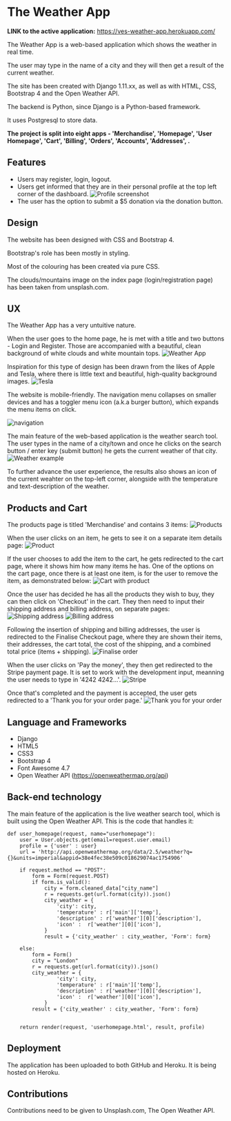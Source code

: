 # The Weather App

**LINK to the active application:** https://ves-weather-app.herokuapp.com/

The Weather App is a web-based application which shows the weather in real time.

The user may type in the name of a city and they will then get a result of the current weather.

The site has been created with Django 1.11.xx, as well as with HTML, CSS, Bootstrap 4 and the Open Weather API.

The backend is Python, since Django is a Python-based framework.

It uses Postgresql to store data.

**The project is split into eight apps - 'Merchandise', 'Homepage', 'User Homepage', 'Cart', 'Billing', 'Orders', 'Accounts', 'Addresses', .**

## Features

- Users may register, login, logout.
- Users get informed that they are in their personal profile at the top left corner of the dashboard.
![Profile screenshot](https://i.ibb.co/RQh2K3g/menu-items.png)
- The user has the option to submit a $5 donation via the donation button.

## Design

The website has been designed with CSS and Bootstrap 4.

Bootstrap's role has been mostly in styling.

Most of the colouring has been created via pure CSS.

The clouds/mountains image on the index page (login/registration page) has been taken from unsplash.com.

## UX

The Weather App has a very untuitive nature.

When the user goes to the home page, he is met with a title and two buttons - Login and Register. Those are accompanied with a beautiful, clean background of white clouds and white mountain tops.
![Weather App](https://i.ibb.co/Hrn9dVL/weather-app.jpg)


Inspiration for this type of design has been drawn from the likes of Apple and Tesla, where there is little text and beautiful, high-quality background images.
![Tesla](https://i.ibb.co/SdGyv7X/tesla.jpg)

The website is mobile-friendly. The navigation menu collapses on smaller devices and has a toggler menu icon (a.k.a burger button), which expands the menu items on click.

![navigation](https://i.ibb.co/QjKJc9T/mobile-friendl.png)

The main feature of the web-based application is the weather search tool. The user types in the name of a city/town and once he clicks on the search button / enter key (submit button) he gets the current weather of that city.
![Weather example](https://i.ibb.co/gPMLwMF/open-weather.jpg)

To further advance the user experience, the results also shows an icon of the current weahter on the top-left corner, alongside with the temperature and text-description of the weather.

## Products and Cart
The products page is titled 'Merchandise' and contains 3 items:
![Products](https://i.ibb.co/fD7CJ4Z/Products-page.png)

When the user clicks on an item, he gets to see it on a separate item details page:
![Product](https://i.ibb.co/D43qgqt/selected-product.png)

If the user chooses to add the item to the cart, he gets redirected to the cart page, where it shows him how many items he has. One of the options on the cart page, once there is at least one item, is for the user to remove the item, as demonstrated below:
![Cart with product](https://i.ibb.co/VWJDsKn/Cart-with-item.png)

Once the user has decided he has all the products they wish to buy, they can then click on 'Checkout' in the cart.
They then need to input their shipping address and billing address, on separate pages:
![Shipping address](https://i.ibb.co/FqBDBDJ/Shipping-address.png)
![Billing address](https://i.ibb.co/1ZbGk9w/Billing-address.png)

Following the insertion of shipping and billing addresses, the user is redirected to the Finalise Checkout page, where they are shown their items, their addresses, the cart total, the cost of the shipping, and a combined total price (items + shipping).
![Finalise order](https://i.ibb.co/54XTkH9/Finalise-checkout-and-option-to-pay.png)

When the user clicks on 'Pay the money', they then get redirected to the Stripe payment page. It is set to work with the development input, meanning the user needs to type in '4242 4242...'.
![Stripe](https://i.ibb.co/GVGmDYC/Stripe.png)

Once that's completed and the payment is accepted, the user gets redirected to a 'Thank you for your order page.'
![Thank you for your order](https://i.ibb.co/cXbp0SV/Thank-you-for-your-order.png)



## Language and Frameworks
- Django
- HTML5
- CSS3
- Bootstrap 4
- Font Awesome 4.7
- Open Weather API (https://openweathermap.org/api)


## Back-end technology
The main feature of the application is the live weather search tool, which is built using the Open Weather API.
This is the code that handles it:

```
def user_homepage(request, name="userhomepage"):
    user = User.objects.get(email=request.user.email)
    profile = {'user' : user}
    url = 'http://api.openweathermap.org/data/2.5/weather?q={}&units=imperial&appid=38e4fec38e509c018629074ac1754906'
    
    if request.method == "POST":
        form = Form(request.POST)
        if form.is_valid():
            city = form.cleaned_data["city_name"]
            r = requests.get(url.format(city)).json()
            city_weather = {
                'city': city,
                'temperature' : r['main']['temp'],
                'description' : r['weather'][0]['description'],
                'icon' :  r['weather'][0]['icon'],
            }
            result = {'city_weather' : city_weather, 'Form': form}
            
    else:
        form = Form()
        city = "London"
        r = requests.get(url.format(city)).json()
        city_weather = {
                'city': city,
                'temperature' : r['main']['temp'],
                'description' : r['weather'][0]['description'],
                'icon' :  r['weather'][0]['icon'],
            }
        result = {'city_weather' : city_weather, 'Form': form}
        
    
    return render(request, 'userhomepage.html', result, profile)
```

## Deployment
The application has been uploaded to both GitHub and Heroku. It is being hosted on Heroku.

## Contributions
Contributions need to be given to Unsplash.com, The Open Weather API.







